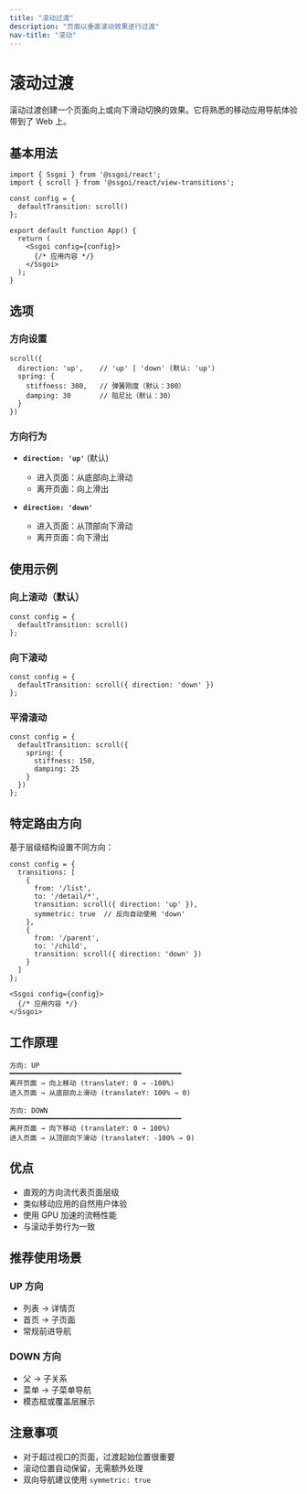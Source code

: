 ```yaml
---
title: "滚动过渡"
description: "页面以垂直滚动效果进行过渡"
nav-title: "滚动"
---
```


# 滚动过渡

滚动过渡创建一个页面向上或向下滑动切换的效果。它将熟悉的移动应用导航体验带到了 Web 上。

## 基本用法

```tsx
import { Ssgoi } from '@ssgoi/react';
import { scroll } from '@ssgoi/react/view-transitions';

const config = {
  defaultTransition: scroll()
};

export default function App() {
  return (
    <Ssgoi config={config}>
      {/* 应用内容 */}
    </Ssgoi>
  );
}
```

## 选项

### 方向设置

```tsx
scroll({
  direction: 'up',    // 'up' | 'down' (默认: 'up')
  spring: {
    stiffness: 300,   // 弹簧刚度（默认：300）
    damping: 30       // 阻尼比（默认：30）
  }
})
```

### 方向行为

- **`direction: 'up'`** (默认)
  - 进入页面：从底部向上滑动
  - 离开页面：向上滑出
  
- **`direction: 'down'`**
  - 进入页面：从顶部向下滑动
  - 离开页面：向下滑出

## 使用示例

### 向上滚动（默认）

```tsx
const config = {
  defaultTransition: scroll()
};
```

### 向下滚动

```tsx
const config = {
  defaultTransition: scroll({ direction: 'down' })
};
```

### 平滑滚动

```tsx
const config = {
  defaultTransition: scroll({
    spring: {
      stiffness: 150,
      damping: 25
    }
  })
};
```

## 特定路由方向

基于层级结构设置不同方向：

```tsx
const config = {
  transitions: [
    {
      from: '/list',
      to: '/detail/*',
      transition: scroll({ direction: 'up' }),
      symmetric: true  // 反向自动使用 'down'
    },
    {
      from: '/parent',
      to: '/child',
      transition: scroll({ direction: 'down' })
    }
  ]
};

<Ssgoi config={config}>
  {/* 应用内容 */}
</Ssgoi>
```

## 工作原理

```
方向: UP
━━━━━━━━━━━━━━━━━━━━━━━━━━━━━━━━━━━━━━━━━━
离开页面 → 向上移动 (translateY: 0 → -100%)
进入页面 → 从底部向上滑动 (translateY: 100% → 0)

方向: DOWN
━━━━━━━━━━━━━━━━━━━━━━━━━━━━━━━━━━━━━━━━━━
离开页面 → 向下移动 (translateY: 0 → 100%)
进入页面 → 从顶部向下滑动 (translateY: -100% → 0)
```

## 优点

- 直观的方向流代表页面层级
- 类似移动应用的自然用户体验
- 使用 GPU 加速的流畅性能
- 与滚动手势行为一致

## 推荐使用场景

### UP 方向
- 列表 → 详情页
- 首页 → 子页面
- 常规前进导航

### DOWN 方向
- 父 → 子关系
- 菜单 → 子菜单导航
- 模态框或覆盖层展示

## 注意事项

- 对于超过视口的页面，过渡起始位置很重要
- 滚动位置自动保留，无需额外处理
- 双向导航建议使用 `symmetric: true`